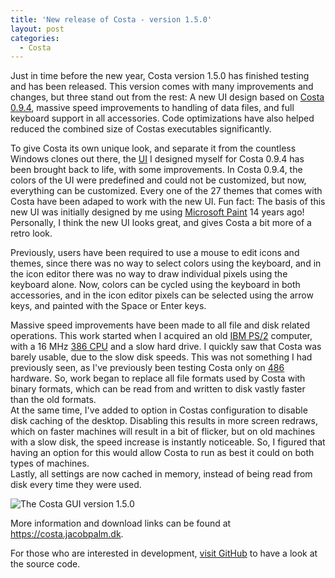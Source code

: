 ```yaml
---
title: 'New release of Costa - version 1.5.0'
layout: post
categories:
  - Costa
---
```

Just in time before the new year, Costa version 1.5.0 has finished testing and has been released. This version comes with many improvements and changes, but three stand out from the rest: A new UI design based on [Costa 0.9.4](https://costa.jacobpalm.dk/archive.html#version094), massive speed improvements to handling of data files, and full keyboard support in all accessories. Code optimizations have also helped reduced the combined size of Costas executables significantly.

To give Costa its own unique look, and separate it from the countless Windows clones out there, the [UI](https://en.wikipedia.org/wiki/Graphical_user_interface) I designed myself for Costa 0.9.4 has been brought back to life, with some improvements. In Costa 0.9.4, the colors of the UI were predefined and could not be customized, but now, everything can be customized. Every one of the 27 themes that comes with Costa have been adaped to work with the new UI. Fun fact: The basis of this new UI was initially designed by me using [Microsoft Paint](https://en.wikipedia.org/wiki/Microsoft_Paint) 14 years ago!\
Personally, I think the new UI looks great, and gives Costa a bit more of a retro look.

Previously, users have been required to use a mouse to edit icons and themes, since there was no way to select colors using the keyboard, and in the icon editor there was no way to draw individual pixels using the keyboard alone. Now, colors can be cycled using the keyboard in both accessories, and in the icon editor pixels can be selected using the arrow keys, and painted with the Space or Enter keys.

Massive speed improvements have been made to all file and disk related operations. This work started when I acquired an old [IBM PS/2](https://en.wikipedia.org/wiki/IBM_PS/2) computer, with a 16 MHz [386 CPU](https://en.wikipedia.org/wiki/I386) and a slow hard drive. I quickly saw that Costa was barely usable, due to the slow disk speeds. This was not something I had previously seen, as I've previously been testing Costa only on [486](https://en.wikipedia.org/wiki/I486) hardware. So, work began to replace all file formats used by Costa with binary formats, which can be read from and written to disk vastly faster than the old formats.\
At the same time, I've added to option in Costas configuration to disable disk caching of the desktop. Disabling this results in more screen redraws, which on faster machines will result in a bit of flicker, but on old machines with a slow disk, the speed increase is instantly noticeable. So, I figured that having an option for this would allow Costa to run as best it could on both types of machines.\
Lastly, all settings are now cached in memory, instead of being read from disk every time they were used.

![The Costa GUI version 1.5.0]({{site.url}}/assets/img/150.png)

More information and download links can be found at <https://costa.jacobpalm.dk>.

For those who are interested in development, [visit GitHub](https://github.com/jacobpalm/costa) to have a look at the source code.